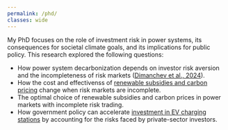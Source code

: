 ```yaml
---
permalink: /phd/
classes: wide
---
```

My PhD focuses on the role of investment risk in power systems, its consequences for societal climate goals, and its implications for public policy. This research explored the following questions:

* How power system decarbonization depends on investor risk aversion and the incompleteness of risk markets ([Dimanchev et al., 2024](https://doi.org/10.1016/j.eneco.2024.107639)).
* How the cost and effectivenss of [renewable subsidies and carbon pricing](https://doi.org/10.32866/001c.94993) change when risk markets are incomplete.
* The optimal choice of renewable subsidies and carbon prices in power markets with incomplete risk trading.
* How government policy can accelerate [investment in EV charging stations](https://www.sciencedirect.com/science/article/pii/S0301421523002884) by accounting for the risks faced by private-sector investors.
